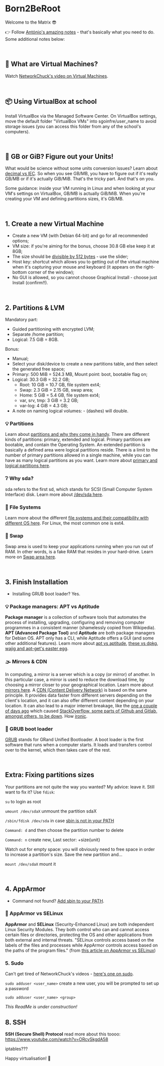 # Born2BeRoot
Welcome to the Matrix 😎

👉 Follow [António's amazing notes](https://www.notion.so/Born2BeRoot-6a10c2b772a74c20981c1c16b961b404) - that's basically what you need to do.
Some additional notes below:

<br />

## 🤔 What are Virtual Machines?
Watch [NetworkChuck's video on Virtual Machines](https://www.youtube.com/watch?v=wX75Z-4MEoM).

<br />

## 📦 Using VirtualBox at school
Install VirtualBox via the Managed Software Center.
On VirtualBox settings, move the default folder "VirtualBox VMs" into sgoinfre/user_name to avoid storage issues (you can access this folder from any of the school's computers).

<br />

## 📏 GB or GiB? Figure out your Units!
What would be science without some units conversion issues?
Learn about [decimal vs IEC](https://linuxreviews.org/Multiples_of_bytes).
So when you see GB/MB, you have to figure out if it's really GB/MB or if it's actually GiB/MiB.
That's the tricky part.
And that's on you.

Some guidance: inside your VM running in Linux and when looking at your VM's settings on VirtualBox, GB/MB is actually GiB/MiB. When you're creating your VM and defining partitions sizes, it's GB/MB.

<br />

## 1. Create a new Virtual Machine
* Create a new VM (with Debian 64-bit) and go for all recommended options;
* VM size: if you're aiming for the bonus, choose 30.8 GB else keep it at 8GB;
* The size should be [divisible by 512 bytes](https://www.virtualbox.org/ticket/18177) - use the slider;
* Host key: shortcut which allows you to getting out of the virtual machine when it's capturing your mouse and keyboard (it appears on the right-bottom corner of the window);
* No GUI is allowed, so you cannot choose Graphical Install - choose just Install (confirm!!).

<br />

## 2. Partitions & LVM
Mandatory part:
* Guided partitioning with encrypted LVM;
* Separate /home partition;
* Logical: 7.5 GiB = 8GB.

Bonus:
* Manual;
* Select your disk/device to create a new partitions table, and then select the generated free space;
* Primary: 500 MiB = 524.3 MB, Mount point: boot, bootable flag on;
* Logical: 30.3 GiB = 32.2 GB;
  * Root: 10 GiB = 10.7 GB, file system ext4;
  * Swap: 2.3 GiB = 2.15 GB, swap area;
  * Home: 5 GiB = 5.4 GB, file system ext4;
  * var, srv, tmp: 3 GiB = 3.2 GB;
  * var-log: 4 GiB = 4.3 GB;
* A note on naming logical volumes: - (dashes) will double.

### 💡 Partitions
Learn about [partitions and why they come in handy](https://www.howtogeek.com/184659/beginner-geek-hard-disk-partitions-explained/).
There are different kinds of partitions: primary, extended and logical.
Primary partitions are bootable, and contain the Operating System.
An extended partition is basically a defined area were logical partitions reside.
There is a limit to the number of primary partitions allowed in a single machine, while you can have as many logical partitions as you want.
Learn more about [primary and logical partitions here](https://www.differencebetween.com/difference-between-primary-partition-and-vs-logical-partition/).

### ❔ Why sda?
sda refers to the first sd, which stands for SCSI (Small Computer System Interface) disk.
Learn more about [/dev/sda here](https://www.tec4tric.com/linux/dev-sda-in-linux).

### 📂 File Systems
Learn more about the different [file systems and their compatibility with different OS here](https://www.youtube.com/watch?v=_h30HBYxtws).
For Linux, the most common one is ext4.

### 🔀 Swap
Swap area is used to keep your applications running when you run out of RAM.
In other words, is a fake RAM that resides in your hard-drive.
Learn more on [Swap area here](https://askubuntu.com/questions/508870/what-is-a-swap-area).

<br />

## 3. Finish Installation
* Installing GRUB boot loader? Yes.

### 💡 Package managers: APT vs Aptitude
**Package manager** is a collection of software tools that automates the process of installing, upgrading, configuring and removing computer programmes in a consistent manner (shamelessly copied from Wikipedia).
**APT (Advanced Package Tool)** and **Aptitude** are both package managers for Debian OS.
APT only has a CLI, while Aptitude offers a GUI (and some other additional features).
Learn more about [apt vs aptitude](https://askubuntu.com/questions/347898/whats-difference-of-apt-get-and-aptitude), [these vs dpkg](https://askubuntu.com/questions/309113/what-is-the-difference-between-dpkg-and-aptitude-apt-get), [wajig and apt-get's easter egg](https://unix.stackexchange.com/questions/767/what-is-the-real-difference-between-apt-get-and-aptitude-how-about-wajig).

### 🌫 Mirrors & CDN
In computing, a mirror is a server which is a copy (or mirror) of another.
In this particular case, a mirror is used to reduce the download time, by choosing a mirror closer to your geographical location.
Learn more about [mirrors here](https://techterms.com/definition/mirror).
A [CDN (Content Delivery Network)](https://techterms.com/definition/cdn) is based on the same principle.
It provides data faster from different servers depending on the client's location, and it can also offer different content depending on your location.
It can also lead to a major internet breakage, like the [one a couple of days ago](https://status.fastly.com/incidents/vpk0ssybt3bj) which caused [StackOverflow, some parts of Github and Gitlab, amongst others, to be down](https://www.afterdawn.com/news/article.cfm/2021/06/08/big-chunk-of-internet-is-down-reddit-stackoverflow-and-more).
How [ironic](https://www.facebook.com/AndyDuckersLinks/photos/a.1277293385714886/3922471371197061/?type=3&is_lookaside=1).

### 🚀 GRUB boot loader
[GRUB](https://www.gnu.org/software/grub/) stands for GRand Unified Bootloader.
A boot loader is the first software that runs when a computer starts.
It loads and transfers control over to the kernel, which then takes care of the rest.

<br />

## Extra: Fixing partitions sizes
Your partitions are not quite the way you wanted?
My advice: leave it.
Still want to fix it?
Use ```fdisk```:

```su```    to login as root

```umount /dev/sdaX```    unmount the partition sdaX

```/sbin/fdisk /dev/sda```   in case [sbin is not in your PATH](https://unix.stackexchange.com/questions/577050/bash-fdisk-command-not-found)

```Command: d```    and then choose the partition number to delete

```Command: n```    create new, Last sector: +size{unit}

Watch out for empty space: you will obviously need to free space in order to increase a partition's size. Save the new partition and...

```mount /dev/sdaX```  mount it

<br />

## 4. AppArmor
* Command not found? [Add sbin to your PATH](https://unix.stackexchange.com/questions/577050/bash-fdisk-command-not-found).

### 🔐 AppArmor vs SELinux
**AppArmor** and **SELinux** (Security-Enhanced Linux) are both independent Linux Security Modules.
They both control who can and cannot access certain files or directories, protecting the OS and other applications from both external and internal threats.
"SELinux controls access based on the labels of the files and processes while AppArmor controls access based on the paths of the program files." (from [this article on AppArmor vs SELinux](https://www.omarine.org/blog/apparmor-vs-selinux/))

### 5. Sudo
Can't get tired of NetworkChuck's videos - [here's one on sudo](https://www.youtube.com/watch?v=jwnvKOjmtEA).

```sudo adduser <user_name>```  create a new user, you will be prompted to set up a password

```sudo adduser <user_name> <group>```

*This ReadMe is under construction!*

## 8. SSH
**SSH (Secure Shell) Protocol** read more about this toooo: https://www.youtube.com/watch?v=ORcvSkgdA58

iptables???

Happy virtualisation! 👻
